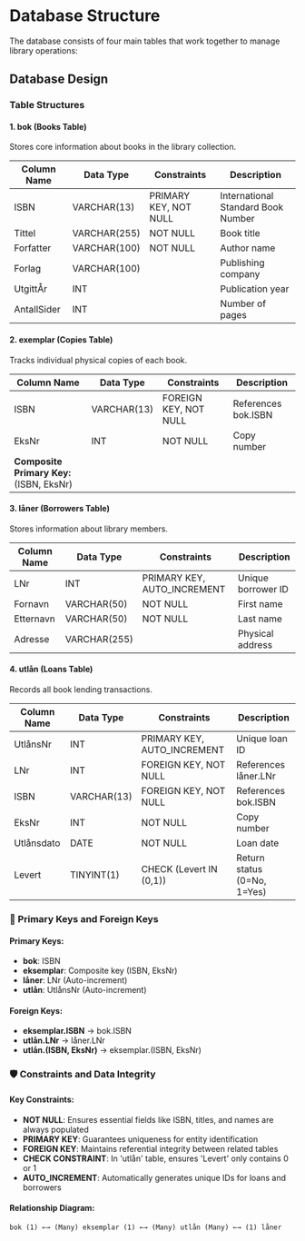 # Database Structure

The database consists of four main tables that work together to manage library operations:

## Database Design

### Table Structures

#### 1. **bok** (Books Table)

Stores core information about books in the library collection.

| Column Name | Data Type    | Constraints           | Description                        |
|-------------|--------------|-----------------------|------------------------------------|
| ISBN        | VARCHAR(13)  | PRIMARY KEY, NOT NULL | International Standard Book Number |
| Tittel      | VARCHAR(255) | NOT NULL              | Book title                         |
| Forfatter   | VARCHAR(100) | NOT NULL              | Author name                        |
| Forlag      | VARCHAR(100) |                       | Publishing company                 |
| UtgittÅr    | INT          |                       | Publication year                   |
| AntallSider | INT          |                       | Number of pages                    |

#### 2. **exemplar** (Copies Table)

Tracks individual physical copies of each book.

| Column Name                              | Data Type   | Constraints           | Description         |
|------------------------------------------|-------------|-----------------------|---------------------|
| ISBN                                     | VARCHAR(13) | FOREIGN KEY, NOT NULL | References bok.ISBN |
| EksNr                                    | INT         | NOT NULL              | Copy number         |
| **Composite Primary Key:** (ISBN, EksNr) |             |                       |                     |

#### 3. **låner** (Borrowers Table)

Stores information about library members.

| Column Name | Data Type    | Constraints                 | Description        |
|-------------|--------------|-----------------------------|--------------------|
| LNr         | INT          | PRIMARY KEY, AUTO_INCREMENT | Unique borrower ID |
| Fornavn     | VARCHAR(50)  | NOT NULL                    | First name         |
| Etternavn   | VARCHAR(50)  | NOT NULL                    | Last name          |
| Adresse     | VARCHAR(255) |                             | Physical address   |

#### 4. **utlån** (Loans Table)

Records all book lending transactions.

| Column Name | Data Type   | Constraints                 | Description                 |
|-------------|-------------|-----------------------------|-----------------------------|
| UtlånsNr    | INT         | PRIMARY KEY, AUTO_INCREMENT | Unique loan ID              |
| LNr         | INT         | FOREIGN KEY, NOT NULL       | References låner.LNr        |
| ISBN        | VARCHAR(13) | FOREIGN KEY, NOT NULL       | References bok.ISBN         |
| EksNr       | INT         | NOT NULL                    | Copy number                 |
| Utlånsdato  | DATE        | NOT NULL                    | Loan date                   |
| Levert      | TINYINT(1)  | CHECK (Levert IN (0,1))     | Return status (0=No, 1=Yes) |

### 🔑 Primary Keys and Foreign Keys

#### Primary Keys:

- **bok**: ISBN
- **eksemplar**: Composite key (ISBN, EksNr)
- **låner**: LNr (Auto-increment)
- **utlån**: UtlånsNr (Auto-increment)

#### Foreign Keys:

- **eksemplar.ISBN** → bok.ISBN
- **utlån.LNr** → låner.LNr
- **utlån.(ISBN, EksNr)** → eksemplar.(ISBN, EksNr)

### 🛡️ Constraints and Data Integrity

#### Key Constraints:

- **NOT NULL**: Ensures essential fields like ISBN, titles, and names are always populated
- **PRIMARY KEY**: Guarantees uniqueness for entity identification
- **FOREIGN KEY**: Maintains referential integrity between related tables
- **CHECK CONSTRAINT**: In 'utlån' table, ensures 'Levert' only contains 0 or 1
- **AUTO_INCREMENT**: Automatically generates unique IDs for loans and borrowers

#### Relationship Diagram:

```
bok (1) ←→ (Many) eksemplar (1) ←→ (Many) utlån (Many) ←→ (1) låner
```
